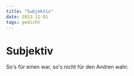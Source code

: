 ```yaml
---
title: "Subjektiv"
date: 2013-12-01
tags: gedicht
---
```

# Subjektiv

So's für einen war,
so's nicht für den Andren wahr.
